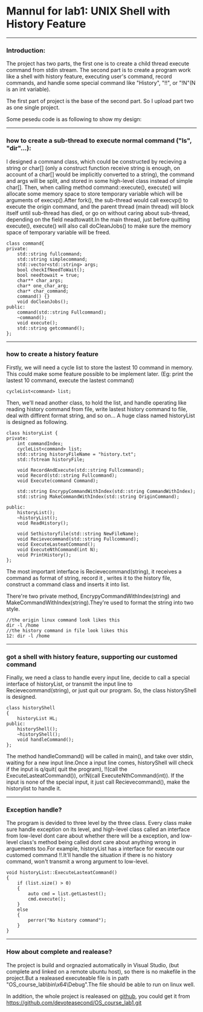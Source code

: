 ﻿# Mannul for lab1: UNIX Shell with History Feature


---

### Introduction:

The project has two parts, the first one is to create a child thread execute command from stdin stream. The second part is to create a program work like a shell with history feature, executing user's command, record commands, and handle some special command like "History", "!!", or "!N"(N is an int variable).

The first part of project is the base of the second part. So I upload part two as one single project.

Some pesedu code is as following to show my design:

---

### how to create a sub-thread to execute normal command ("ls", "dir"...):

I designed a command class, which could be constructed by recieving a string or char[] (only a construct function receive string is enough, on account of a char[] would be implicitly converted to a string), the command and args will be split, and stored in some high-level class instead of simple char[]. Then, when calling method command::execute(), execute() will allocate some memory space to store temporary variable which will be arguments of execvp().After fork(), the sub-thread would call execvp() to execute the origin command, and the parent thread (main thread) will block itself until sub-thread has died, or go on without caring about sub-thread, depending on the field neadtowatit.In the main thread, just before quitting execute(), execute() will also call doCleanJobs() to make sure the memory space of temporary variable will be freed.
```
class command{
private:
	std::string fullcommand;
	std::string simplecommand;
	std::vector<std::string> args;
	bool checkIfNeedToWait();
	bool needtowait = true;
	char** char_args;
	char* one_char_arg;
	char* char_command;
	command() {}
	void doCleanJobs();
public:
	command(std::string Fullcommand);
	~command();
	void execute();
	std::string getcommand();
};

```

---

### how to create a history feature

Firstly, we will need a cycle list to store the lastest 10 command in memory. This could make some feature possible to be implement later. (Eg: print the lastest 10 command, execute the lastest command)

```
cycleList<command> list;
```
Then, we'll nead another class, to hold the list, and handle operating like reading history command from file, write lastest history command to file, deal with diffirent format string, and so on... A huge class named historyList is designed as following.
```
class historyList {
private:
	int commandIndex;
	cycleList<command> list;
	std::string historyFileName = "history.txt";
	std::fstream historyFile;

	void RecordAndExecute(std::string Fullcommand);
	void Record(std::string Fullcommand);
	void Execute(command Command);

	std::string EncrypyCommandWithIndex(std::string CommandWithIndex);
	std::string MakeCommandWithIndex(std::string OriginCommand);
	
public:
	historyList();
	~historyList();
	void ReadHistory();
	
	void Sethistoryfile(std::string NewFileName);
	void Recievecommand(std::string Fullcommand);
	void ExecuteLasteatCommand();
	void ExecuteNthCommand(int N);
	void PrintHistory();
};
```
The most important interface is Recievecommand(string), it receives a command as format of string, record it , writes it to the history file, construct a command class and inserts it into list.

There're two private method, EncrypyCommandWithIndex(string) and MakeCommandWithIndex(string).They're used to format the string into two style.

```
//the origin linux command look likes this
dir -l /home
//the history command in file look likes this
12: dir -l /home
```

---

### got a shell with history feature, supporting our customed command

Finally, we need a class to handle every input line, decide to call a special interface of historyList, or transmit the input line to  Recievecommand(string), or just quit our program.
So, the class historyShell is designed.
```
class historyShell
{
	historyList HL;
public:
	historyShell();
	~historyShell();
	void handleCommand();
};
```
The method handleCommand() will be called in main(), and take over stdin, waiting for a new input line.Once a input line comes, historyShell will check if the input is q/quit( quit the program), !!(call the ExecuteLasteatCommand()), or!N(call ExecuteNthCommand(int)). If the input is none of the special input, it just call Recievecommand(), make the historylist to handle it.

---

### Exception handle?

The program is devided to three level by the three class. Every class make sure handle exception on its level, and high-level class called an interface from low-level dont care about whether there will be a exception, and low-level class's method being called  dont care about anything wrong in arguements too.For example, historyList has a interface for execute our customed command !!.It'll handle the situation if there is no history command, won't transmit a wrong argument to low-level.

```
void historyList::ExecuteLasteatCommand()
{
	if (list.size() > 0) 
	{
		auto cmd = list.getLastest();
		cmd.execute();
	}
	else
	{
		perror("No history command");
	}
}
```

---

### How about complete and realease?

The project is build and orgnazied automatically in Visual Studio, (but complete and linked on a remote ubuntu host), so there is no makefile in the project.But a realeased  executeable file is in path "OS_course_lab\bin\x64\Debug".The file should be able to run on linux well.

In addition, the whole project is realeased on [github](https://github.com/devoteasecond/OS_course_lab1), you could get it from https://github.com/devoteasecond/OS_course_lab1.git


